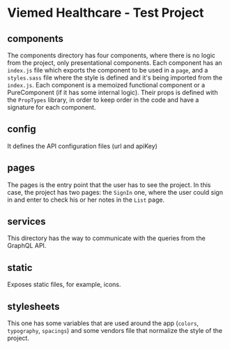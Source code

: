 # Viemed Healthcare - Test Project
## components
The components directory has four components, where there is no logic from the project, only presentational components. Each component has an `index.js` file which exports the component to be used in a `page`, and a `styles.sass` file where the style is defined and it's being imported from the `index.js`. Each component is a memoized functional component or a PureComponent (if it has some internal logic). Their props is defined with the `PropTypes` library, in order to keep order in the code and have a signature for each component.

## config
It defines the API configuration files (url and apiKey)

## pages
The pages is the entry point that the user has to see the project. In this case, the project has two pages: the `SignIn` one, where the user could sign in and enter to check his or her notes in the `List` page.

## services
This directory has the way to communicate with the queries from the GraphQL API.

## static
Exposes static files, for example, icons.

## stylesheets
This one has some variables that are used around the app (`colors`, `typography`, `spacings`) and some vendors file that normalize the style of the project.

